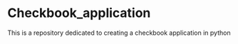 # Checkbook_application
This is a repository dedicated to creating a checkbook application in python